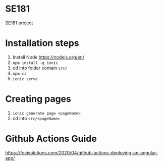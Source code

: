 # SE181

SE181 project

# Installation steps

1. Install Node https://nodejs.org/en/
2. `npm install -g ionic`
3. cd into folder contain `src/`
4. `npm ci`
5. `ionic serve`

# Creating pages

1. `ionic generate page <pageName>`
2. cd into `src/<pageName>`

# Github Actions Guide

https://focisolutions.com/2020/04/github-actions-deploying-an-angular-app/

